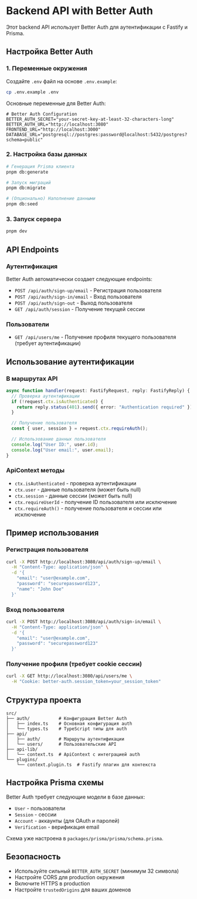 # Backend API with Better Auth

Этот backend API использует Better Auth для аутентификации с Fastify и Prisma.

## Настройка Better Auth

### 1. Переменные окружения

Создайте `.env` файл на основе `.env.example`:

```bash
cp .env.example .env
```

Основные переменные для Better Auth:

```env
# Better Auth Configuration
BETTER_AUTH_SECRET="your-secret-key-at-least-32-characters-long"
BETTER_AUTH_URL="http://localhost:3080"
FRONTEND_URL="http://localhost:3000"
DATABASE_URL="postgresql://postgres:password@localhost:5432/postgres?schema=public"
```

### 2. Настройка базы данных

```bash
# Генерация Prisma клиента
pnpm db:generate

# Запуск миграций
pnpm db:migrate

# (Опционально) Наполнение данными
pnpm db:seed
```

### 3. Запуск сервера

```bash
pnpm dev
```

## API Endpoints

### Аутентификация

Better Auth автоматически создает следующие endpoints:

- `POST /api/auth/sign-up/email` - Регистрация пользователя
- `POST /api/auth/sign-in/email` - Вход пользователя
- `POST /api/auth/sign-out` - Выход пользователя
- `GET /api/auth/session` - Получение текущей сессии

### Пользователи

- `GET /api/users/me` - Получение профиля текущего пользователя (требует аутентификации)

## Использование аутентификации

### В маршрутах API

```typescript
async function handler(request: FastifyRequest, reply: FastifyReply) {
  // Проверка аутентификации
  if (!request.ctx.isAuthenticated) {
    return reply.status(401).send({ error: "Authentication required" });
  }

  // Получение пользователя
  const { user, session } = request.ctx.requireAuth();

  // Использование данных пользователя
  console.log("User ID:", user.id);
  console.log("User email:", user.email);
}
```

### ApiContext методы

- `ctx.isAuthenticated` - проверка аутентификации
- `ctx.user` - данные пользователя (может быть null)
- `ctx.session` - данные сессии (может быть null)
- `ctx.requireUserId` - получение ID пользователя или исключение
- `ctx.requireAuth()` - получение пользователя и сессии или исключение

## Пример использования

### Регистрация пользователя

```bash
curl -X POST http://localhost:3080/api/auth/sign-up/email \
  -H "Content-Type: application/json" \
  -d '{
    "email": "user@example.com",
    "password": "securepassword123",
    "name": "John Doe"
  }'
```

### Вход пользователя

```bash
curl -X POST http://localhost:3080/api/auth/sign-in/email \
  -H "Content-Type: application/json" \
  -d '{
    "email": "user@example.com",
    "password": "securepassword123"
  }'
```

### Получение профиля (требует cookie сессии)

```bash
curl -X GET http://localhost:3080/api/users/me \
  -H "Cookie: better-auth.session_token=your_session_token"
```

## Структура проекта

```
src/
├── auth/           # Конфигурация Better Auth
│   ├── index.ts    # Основная конфигурация auth
│   └── types.ts    # TypeScript типы для auth
├── api/
│   ├── auth/       # Маршруты аутентификации
│   └── users/      # Пользовательские API
├── api-lib/
│   └── context.ts  # ApiContext с интеграцией auth
└── plugins/
    └── context.plugin.ts  # Fastify плагин для контекста
```

## Настройка Prisma схемы

Better Auth требует следующие модели в базе данных:

- `User` - пользователи
- `Session` - сессии
- `Account` - аккаунты (для OAuth и паролей)
- `Verification` - верификация email

Схема уже настроена в `packages/prisma/prisma/schema.prisma`.

## Безопасность

- Используйте сильный `BETTER_AUTH_SECRET` (минимум 32 символа)
- Настройте CORS для production окружения
- Включите HTTPS в production
- Настройте `trustedOrigins` для ваших доменов
